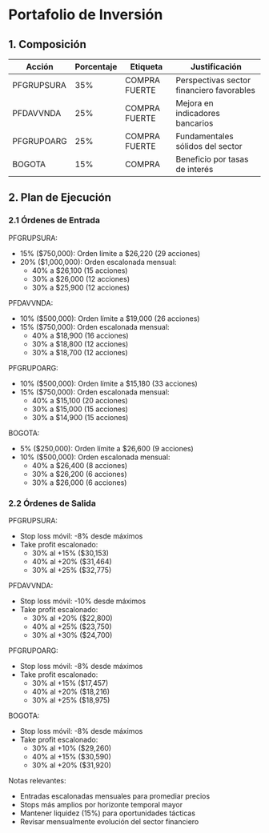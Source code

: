 # Portafolio de Inversión

## 1. Composición

| Acción | Porcentaje | Etiqueta | Justificación |
|--------|------------|----------|---------------|
| PFGRUPSURA | 35% | COMPRA FUERTE | Perspectivas sector financiero favorables |
| PFDAVVNDA | 25% | COMPRA FUERTE | Mejora en indicadores bancarios |
| PFGRUPOARG | 25% | COMPRA FUERTE | Fundamentales sólidos del sector |
| BOGOTA | 15% | COMPRA | Beneficio por tasas de interés |

## 2. Plan de Ejecución

### 2.1 Órdenes de Entrada

PFGRUPSURA:
- 15% ($750,000): Orden límite a $26,220 (29 acciones)
- 20% ($1,000,000): Orden escalonada mensual:
  * 40% a $26,100 (15 acciones)
  * 30% a $26,000 (12 acciones)
  * 30% a $25,900 (12 acciones)

PFDAVVNDA:
- 10% ($500,000): Orden límite a $19,000 (26 acciones)
- 15% ($750,000): Orden escalonada mensual:
  * 40% a $18,900 (16 acciones)
  * 30% a $18,800 (12 acciones)
  * 30% a $18,700 (12 acciones)

PFGRUPOARG:
- 10% ($500,000): Orden límite a $15,180 (33 acciones)
- 15% ($750,000): Orden escalonada mensual:
  * 40% a $15,100 (20 acciones)
  * 30% a $15,000 (15 acciones)
  * 30% a $14,900 (15 acciones)

BOGOTA:
- 5% ($250,000): Orden límite a $26,600 (9 acciones)
- 10% ($500,000): Orden escalonada mensual:
  * 40% a $26,400 (8 acciones)
  * 30% a $26,200 (6 acciones)
  * 30% a $26,000 (6 acciones)

### 2.2 Órdenes de Salida

PFGRUPSURA:
- Stop loss móvil: -8% desde máximos
- Take profit escalonado:
  * 30% al +15% ($30,153)
  * 40% al +20% ($31,464)
  * 30% al +25% ($32,775)

PFDAVVNDA:
- Stop loss móvil: -10% desde máximos
- Take profit escalonado:
  * 30% al +20% ($22,800)
  * 40% al +25% ($23,750)
  * 30% al +30% ($24,700)

PFGRUPOARG:
- Stop loss móvil: -8% desde máximos
- Take profit escalonado:
  * 30% al +15% ($17,457)
  * 40% al +20% ($18,216)
  * 30% al +25% ($18,975)

BOGOTA:
- Stop loss móvil: -8% desde máximos
- Take profit escalonado:
  * 30% al +10% ($29,260)
  * 40% al +15% ($30,590)
  * 30% al +20% ($31,920)

Notas relevantes:
- Entradas escalonadas mensuales para promediar precios
- Stops más amplios por horizonte temporal mayor
- Mantener liquidez (15%) para oportunidades tácticas
- Revisar mensualmente evolución del sector financiero 